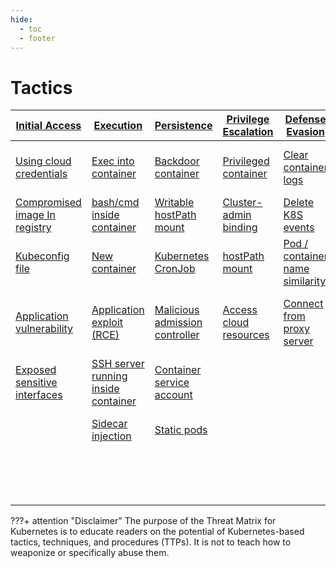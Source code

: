 ```yaml
---
hide:
  - toc
  - footer
---
```


# Tactics

|[Initial Access](tactics/InitialAccess/index.md)|[Execution](tactics/Execution/index.md)|[Persistence](tactics/Persistence/index.md)|[Privilege Escalation](tactics/PrivilegeEscalation/index.md)|[Defense Evasion](tactics/DefenseEvasion/index.md)|[Credential Access](tactics/CredentialAccess/index.md)|[Discovery](tactics/Discovery/index.md)|[Lateral Movement](tactics/LateralMovement/index.md)|[Collection](tactics/Collection/index.md)|[Impact](tactics/Impact/index.md)|
|--------------|---------|-----------|--------------------|---------------|-----------------|---------|----------------|----------|------|
|[Using cloud credentials](techniques/Using%20Cloud%20Credentials.md)|[Exec into container](techniques/Exec%20into%20container.md)|[Backdoor container](techniques/Backdoor%20container.md)|[Privileged container](techniques/Privileged%20container.md)|[Clear container logs](techniques/Clear%20container%20logs.md)|[List K8S secrets](techniques/List%20K8S%20secrets.md)|[Access Kubernetes API server](techniques/Access%20the%20K8S%20API%20server.md)|[Access cloud resources](techniques/Access%20cloud%20resources.md)|[Images from a private registry](techniques/images%20from%20a%20private%20registry.md)|[Data destruction](techniques/Data%20destruction.md)|
|[Compromised image In registry](techniques/Compromised%20Image%20In%20Registry.md)|[bash/cmd inside container](techniques/bash%20or%20cmd%20inside%20container.md)|[Writable hostPath mount](techniques/Writable%20hostPath%20mount.md)|[Cluster-admin binding](techniques/Cluster-admin%20binding.md)|[Delete K8S events](techniques/Delete%20K8S%20events.md)|[Mount service principal](techniques/Mount%20service%20principal.md)|[Access Kubelet API](techniques/Access%20Kubelet%20API.md)|[Container service account](techniques/container%20service%20account.md)|[Collecting data from pod](techniques/Collecting%20Data%20from%20Pod.md)|[Resource hijacking](techniques/Resource%20hijacking.md)|
|[Kubeconfig file](techniques/Kubeconfig%20file.md)|[New container](techniques/New%20Container.md)|[Kubernetes CronJob](techniques/Kubernetes%20CronJob.md)|[hostPath mount](techniques/Writable%20hostPath%20mount.md)|[Pod / container name similarity](techniques/Pod%20or%20container%20name%20similarily.md)|[Container service account](techniques/container%20service%20account.md)|[Network mapping](techniques/Network%20mapping.md)|[Cluster internal networking](techniques/Cluster%20internal%20networking.md)||[Denial of service](techniques/Denial%20of%20service.md)|
|[Application vulnerability](techniques/Application%20Vulnerability.md)|[Application exploit (RCE)](techniques/Application%20Exploit%20(RCE).md)|[Malicious admission controller](techniques/Malicious%20admission%20controller.md)|[Access cloud resources](techniques/Access%20cloud%20resources.md)|[Connect from proxy server](techniques/Connect%20from%20Proxy%20server.md)|[Application credentials in configuration files](techniques/Application%20credentials%20in%20configuration%20files.md)|[Exposed sensitive interfaces](techniques/Exposed%20sensitive%20interfaces.md)|[Application credentials in configuration files](techniques/Application%20credentials%20in%20configuration%20files.md)|||
|[Exposed sensitive interfaces](techniques/Exposed%20sensitive%20interfaces.md)|[SSH server running inside container](techniques/SSH%20server%20running%20inside%20container.md)|[Container service account](techniques/container%20service%20account.md)|||[Access managed identity credentials](techniques/Access%20managed%20identity%20credentials.md)|[Instance Metadata API](techniques/Instance%20Metadata%20API.md)|[Writable hostPath mount](techniques/Writable%20hostPath%20mount.md)|||
||[Sidecar injection](techniques/Sidecar%20Injection.md)|[Static pods](techniques/Static%20Pods.md)|||[Malicious admission controller](techniques/Malicious%20admission%20controller.md)||[CoreDNS poisoning](techniques/CoreDNS%20poisoning.md)|||
||||||||[ARP poisoning and IP spoofing](techniques/ARP%20poisoning%20and%20IP%20spoofing.md)||



???+ attention "Disclaimer"
	The purpose of the Threat Matrix for Kubernetes is to educate readers on the potential of Kubernetes-based tactics, techniques, and procedures (TTPs). It is not to teach how to weaponize or specifically abuse them.
